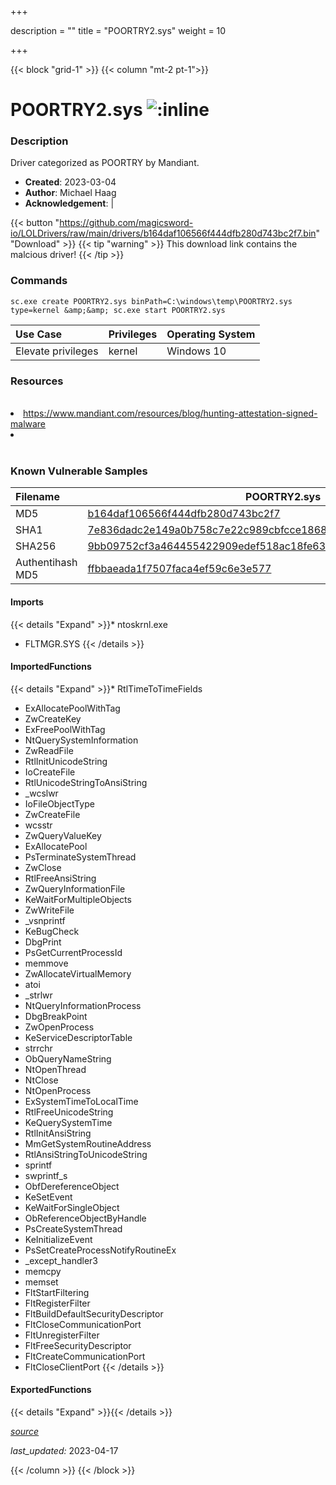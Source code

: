 +++

description = ""
title = "POORTRY2.sys"
weight = 10

+++


{{< block "grid-1" >}}
{{< column "mt-2 pt-1">}}


# POORTRY2.sys ![:inline](/images/twitter_verified.png) 


### Description

Driver categorized as POORTRY by Mandiant.

- **Created**: 2023-03-04
- **Author**: Michael Haag
- **Acknowledgement**:  | [](https://twitter.com/)

{{< button "https://github.com/magicsword-io/LOLDrivers/raw/main/drivers/b164daf106566f444dfb280d743bc2f7.bin" "Download" >}}
{{< tip "warning" >}}
This download link contains the malcious driver!
{{< /tip >}}

### Commands

```
sc.exe create POORTRY2.sys binPath=C:\windows\temp\POORTRY2.sys type=kernel &amp;&amp; sc.exe start POORTRY2.sys
```

| Use Case | Privileges | Operating System | 
|:---- | ---- | ---- |
| Elevate privileges | kernel | Windows 10 |

### Resources
<br>
<li><a href="https://www.mandiant.com/resources/blog/hunting-attestation-signed-malware">https://www.mandiant.com/resources/blog/hunting-attestation-signed-malware</a></li>
<li><a href=""></a></li>
<br>

### Known Vulnerable Samples

| Filename | POORTRY2.sys |
|:---- | ---- | 
| MD5 | <a href="https://www.virustotal.com/gui/file/b164daf106566f444dfb280d743bc2f7">b164daf106566f444dfb280d743bc2f7</a> |
| SHA1 | <a href="https://www.virustotal.com/gui/file/7e836dadc2e149a0b758c7e22c989cbfcce18684">7e836dadc2e149a0b758c7e22c989cbfcce18684</a> |
| SHA256 | <a href="https://www.virustotal.com/gui/file/9bb09752cf3a464455422909edef518ac18fe63cf5e1e8d9d6c2e68db62e0c87">9bb09752cf3a464455422909edef518ac18fe63cf5e1e8d9d6c2e68db62e0c87</a> |
| Authentihash MD5 | <a href="https://www.virustotal.com/gui/search/authentihash%253Affbbaeada1f7507faca4ef59c6e3e577">ffbbaeada1f7507faca4ef59c6e3e577</a> || Authentihash SHA1 | <a href="https://www.virustotal.com/gui/search/authentihash%253A56f9aa37f099409170b4656079edbf52e464b700">56f9aa37f099409170b4656079edbf52e464b700</a> || Authentihash SHA256 | <a href="https://www.virustotal.com/gui/search/authentihash%253A29bf8618816bce5fa2845409d98b7b96915e0763bb04719535ca885e4713cfaf">29bf8618816bce5fa2845409d98b7b96915e0763bb04719535ca885e4713cfaf</a> || Signature | Microsoft Windows Hardware Compatibility Publisher, Microsoft Windows Third Party Component CA 2014, Microsoft Root Certificate Authority 2010   |
#### Imports
{{< details "Expand" >}}* ntoskrnl.exe
* FLTMGR.SYS
{{< /details >}}
#### ImportedFunctions
{{< details "Expand" >}}* RtlTimeToTimeFields
* ExAllocatePoolWithTag
* ZwCreateKey
* ExFreePoolWithTag
* NtQuerySystemInformation
* ZwReadFile
* RtlInitUnicodeString
* IoCreateFile
* RtlUnicodeStringToAnsiString
* _wcslwr
* IoFileObjectType
* ZwCreateFile
* wcsstr
* ZwQueryValueKey
* ExAllocatePool
* PsTerminateSystemThread
* ZwClose
* RtlFreeAnsiString
* ZwQueryInformationFile
* KeWaitForMultipleObjects
* ZwWriteFile
* _vsnprintf
* KeBugCheck
* DbgPrint
* PsGetCurrentProcessId
* memmove
* ZwAllocateVirtualMemory
* atoi
* _strlwr
* NtQueryInformationProcess
* DbgBreakPoint
* ZwOpenProcess
* KeServiceDescriptorTable
* strrchr
* ObQueryNameString
* NtOpenThread
* NtClose
* NtOpenProcess
* ExSystemTimeToLocalTime
* RtlFreeUnicodeString
* KeQuerySystemTime
* RtlInitAnsiString
* MmGetSystemRoutineAddress
* RtlAnsiStringToUnicodeString
* sprintf
* swprintf_s
* ObfDereferenceObject
* KeSetEvent
* KeWaitForSingleObject
* ObReferenceObjectByHandle
* PsCreateSystemThread
* KeInitializeEvent
* PsSetCreateProcessNotifyRoutineEx
* _except_handler3
* memcpy
* memset
* FltStartFiltering
* FltRegisterFilter
* FltBuildDefaultSecurityDescriptor
* FltCloseCommunicationPort
* FltUnregisterFilter
* FltFreeSecurityDescriptor
* FltCreateCommunicationPort
* FltCloseClientPort
{{< /details >}}
#### ExportedFunctions
{{< details "Expand" >}}{{< /details >}}



[*source*](https://github.com/magicsword-io/LOLDrivers/tree/main/yaml/poortry2.yaml)

*last_updated:* 2023-04-17








{{< /column >}}
{{< /block >}}
